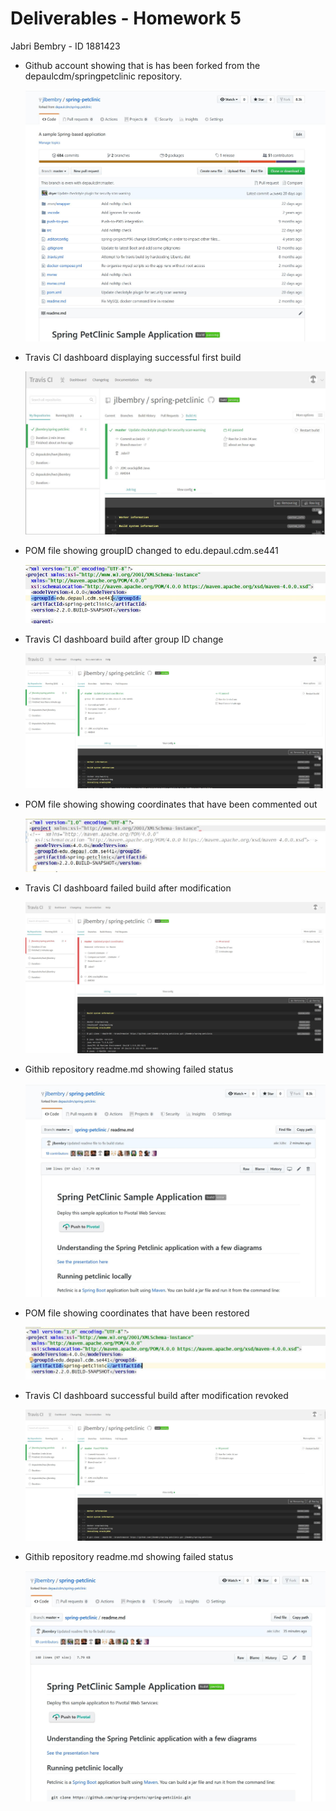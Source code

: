 # Deliverables - Homework 5

Jabri Bembry - ID 1881423



-  Github account showing that is has been forked from the depaulcdm/springpetclinic
repository.

   ![Screen Capture #1](spring-petclinic-fork.jpg)
   

- Travis CI dashboard displaying successful first build

  ![Screen Capture #2](travisCI-dashboard.jpg)



- POM file showing groupID changed to edu.depaul.cdm.se441

  ![Screen Capture #3](pom-groupID.jpg)
  
  

- Travis CI dashboard build after group ID change

   ![Screen Capture #4](travisCI-groupID-build.jpg)
   
   

- POM file showing showing coordinates that have been commented out

   ![Screen Capture #5](pom-maven-exclude.jpg)
   
   
   
- Travis CI dashboard failed build after modification

   ![Screen Capture #6](travisCI-maven-exclude.jpg)  
   
   
   
- Githib repository readme.md showing failed status

   ![Screen Capture #7](readme-fail.jpg)  
   
   
   
- POM file showing coordinates that have been restored

    ![Screen Capture #8](pom-maven-include.jpg) 
    
    

- Travis CI dashboard successful build after modification revoked

   ![Screen Capture #9](travisCI-maven-include.jpg) 
   
    
   
- Githib repository readme.md showing failed status

   ![Screen Capture #10](readme-pass.jpg)  
